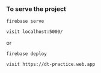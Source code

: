 ### To serve the project
`firebase serve`

`visit localhost:5000/`

or


`firebase deploy`

`visit https://dt-practice.web.app`